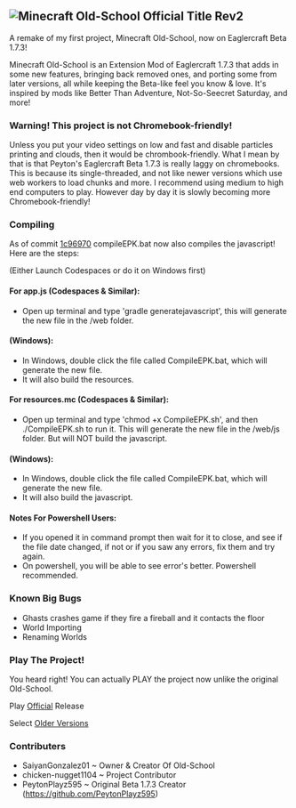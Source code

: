 
## ![Minecraft Old-School Official Title Rev2](https://github.com/user-attachments/assets/abcf7c81-c3f3-4120-9855-b0a66834703c)


A remake of my first project, Minecraft Old-School, now on Eaglercraft Beta 1.7.3!

Minecraft Old-School is an Extension Mod of Eaglercraft 1.7.3 that adds in some new features, bringing back removed ones, and porting some from later versions, all while keeping the Beta-like feel you know & love. It's inspired by mods like Better Than Adventure, Not-So-Seecret Saturday, and more!

### Warning! This project is not Chromebook-friendly!

Unless you put your video settings on low and fast and disable particles printing and clouds, then it would be chrombook-friendly. What I mean by that is that Peyton's Eaglercraft Beta 1.7.3 is really laggy on chromebooks. This is because its single-threaded, and not like newer versions which use web workers to load chunks and more. I recommend using medium to high end computers to play.
However day by day it is slowly becoming more Chromebook-friendly!

### Compiling

As of commit [1c96970](https://github.com/SaiyanGonzalez01/Minecraft-Old-School-ReDefault/commit/1c9697069fce6a5390d4a87685912464bd98d7e7) compileEPK.bat now also compiles the javascript! Here are the steps:

(Either Launch Codespaces or do it on Windows first)

#### For app.js (Codespaces & Similar):
- Open up terminal and type 'gradle generatejavascript', this will generate the new file in the /web folder.

#### (Windows):

- In Windows, double click the file called CompileEPK.bat, which will generate the new file.
- It will also build the resources.

#### For resources.mc (Codespaces & Similar):

- Open up terminal and type 'chmod +x CompileEPK.sh', and then ./CompileEPK.sh to run it. This will generate the new file in the /web/js folder. But will NOT build the javascript.

#### (Windows):

- In Windows, double click the file called CompileEPK.bat, which will generate the new file.
- It will also build the javascript.

#### Notes For Powershell Users:

- If you opened it in command prompt then wait for it to close, and see if the file date changed, if not or if you saw any errors, fix them and try again.
- On powershell, you will be able to see error's better. Powershell recommended.

### Known Big Bugs
- Ghasts crashes game if they fire a fireball and it contacts the floor
- World Importing
- Renaming Worlds

### Play The Project!

You heard right! You can actually PLAY the project now unlike the original Old-School.

Play [Official](https://saiyangonzalez01.github.io/Minecraft-Old-School/web) Release

Select [Older Versions](https://saiyangonzalez01.github.io/Minecraft-Old-School/archive)

### Contributers

- SaiyanGonzalez01 ~ Owner & Creator Of Old-School
- chicken-nugget1104 ~ Project Contributor
- PeytonPlayz595 ~ Original Beta 1.7.3 Creator (https://github.com/PeytonPlayz595)
